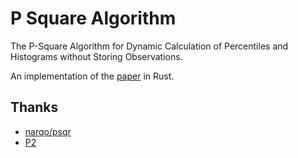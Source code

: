 # P Square Algorithm

The P-Square Algorithm for Dynamic Calculation of Percentiles and Histograms without Storing Observations.

An implementation of the [paper](https://www.cse.wustl.edu/~jain/papers/ftp/psqr.pdf) in Rust.

## Thanks

* [narqo/psqr](https://github.com/narqo/psqr)
* [P2](https://www.cse.wustl.edu/~jain/papers/ftp/psqr.pdf)
